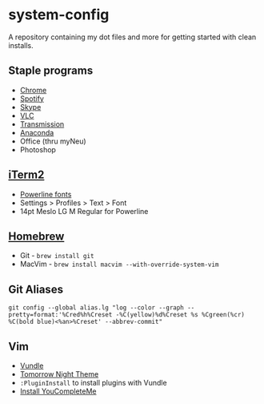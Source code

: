 # system-config
A repository containing my dot files and more for getting started with clean installs.

## Staple programs
* [Chrome](https://support.google.com/chrome/answer/95346?co=GENIE.Platform%3DDesktop&hl=en)
* [Spotify](https://www.spotify.com/us/download/other/)
* [Skype](https://www.skype.com/en/download-skype/skype-for-computer/)
* [VLC](http://www.videolan.org/vlc/index.html)
* [Transmission](https://transmissionbt.com/)
* [Anaconda](https://docs.continuum.io/anaconda/install)
* Office (thru myNeu)
* Photoshop

## [iTerm2](https://www.iterm2.com/)
* [Powerline fonts](https://github.com/powerline/fonts) 
* Settings > Profiles > Text > Font
 * 14pt Meslo LG M Regular for Powerline

## [Homebrew](https://brew.sh/)
* Git - `brew install git`
* MacVim - `brew install macvim --with-override-system-vim`

## Git Aliases

    git config --global alias.lg "log --color --graph --pretty=format:'%Cred%h%Creset -%C(yellow)%d%Creset %s %Cgreen(%cr) %C(bold blue)<%an>%Creset' --abbrev-commit"

## Vim
* [Vundle](https://github.com/VundleVim/Vundle.vim)
* [Tomorrow Night Theme](https://github.com/chriskempson/vim-tomorrow-theme/blob/master/colors/Tomorrow-Night.vim)
* `:PluginInstall` to install plugins with Vundle
* [Install YouCompleteMe](https://github.com/Valloric/YouCompleteMe)
